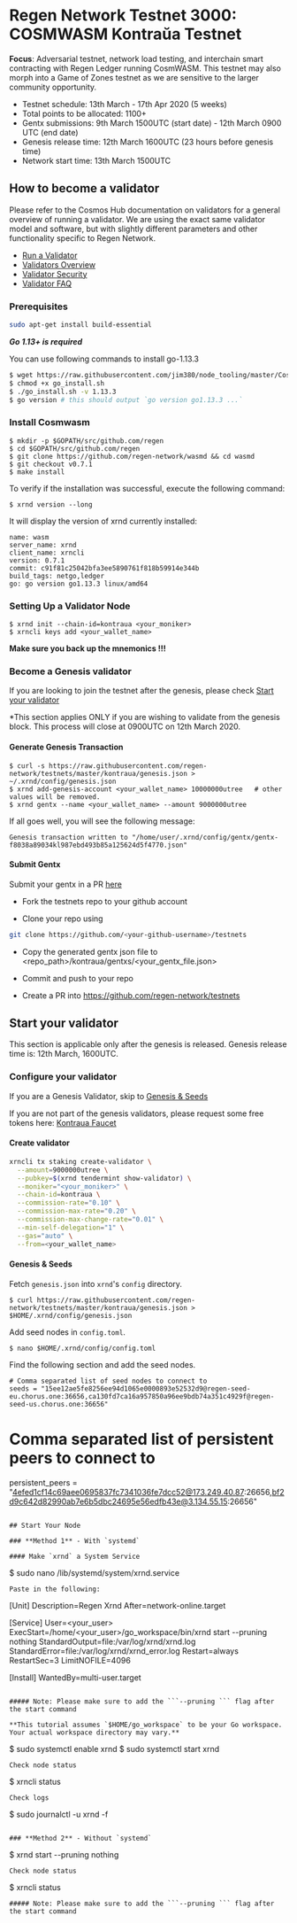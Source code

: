 # Regen Network Testnet 3000: COSMWASM Kontraŭa Testnet

**Focus**: Adversarial testnet, network load testing, and interchain smart contracting with Regen Ledger running CosmWASM. This testnet may also morph into a Game of Zones testnet as we are sensitive to the larger community opportunity.

* Testnet schedule: 13th March - 17th Apr 2020 (5 weeks)
* Total points to be allocated: 1100+
* Gentx submissions: 9th March 1500UTC (start date) - 12th March 0900 UTC (end date)
* Genesis release time: 12th March 1600UTC (23 hours before genesis time)
* Network start time: 13th March 1500UTC

## How to become a validator

Please refer to the Cosmos Hub documentation on validators for a general overview of running a validator. We are using the exact same validator model and software, but with slightly different parameters and other functionality specific to Regen Network.

* [Run a Validator](https://cosmos.network/docs/cosmos-hub/validators/validator-setup.html)
* [Validators Overview](https://cosmos.network/docs/cosmos-hub/validators/overview.html)
* [Validator Security](https://cosmos.network/docs/cosmos-hub/validators/security.html)
* [Validator FAQ](https://cosmos.network/docs/cosmos-hub/validators/validator-faq.html)

### Prerequisites

```sh
sudo apt-get install build-essential
```

***Go 1.13+ is required***

You can use following commands to install go-1.13.3
```sh
$ wget https://raw.githubusercontent.com/jim380/node_tooling/master/Cosmos/CLI/go_install.sh
$ chmod +x go_install.sh
$ ./go_install.sh -v 1.13.3
$ go version # this should output `go version go1.13.3 ...`
```

### Install Cosmwasm
```
$ mkdir -p $GOPATH/src/github.com/regen
$ cd $GOPATH/src/github.com/regen
$ git clone https://github.com/regen-network/wasmd && cd wasmd
$ git checkout v0.7.1
$ make install
```

To verify if the installation was successful, execute the following command:
```
$ xrnd version --long
```
It will display the version of xrnd currently installed:
```
name: wasm
server_name: xrnd
client_name: xrncli
version: 0.7.1
commit: c91f81c25042bfa3ee5890761f818b59914e344b
build_tags: netgo,ledger
go: go version go1.13.3 linux/amd64
```

### Setting Up a Validator Node
```
$ xrnd init --chain-id=kontraua <your_moniker>
$ xrncli keys add <your_wallet_name>
```
**Make sure you back up the mnemonics !!!**

### Become a Genesis validator

If you are looking to join the testnet after the genesis, please check [Start your validator](#start-your-validator)

*This section applies ONLY if you are wishing to validate from the genesis block. This process will close at 0900UTC on 12th March 2020.

#### Generate Genesis Transaction 
```
$ curl -s https://raw.githubusercontent.com/regen-network/testnets/master/kontraua/genesis.json > ~/.xrnd/config/genesis.json
$ xrnd add-genesis-account <your_wallet_name> 10000000utree   # other values will be removed.
$ xrnd gentx --name <your_wallet_name> --amount 9000000utree
```
If all goes well, you will see the following message:
```
Genesis transaction written to "/home/user/.xrnd/config/gentx/gentx-f8038a89034kl987ebd493b85a125624d5f4770.json"
```
#### Submit Gentx
Submit your gentx in a PR [here](https://github.com/regen-network/testnets)

- Fork the testnets repo to your github account 

- Clone your repo using

```sh
git clone https://github.com/<your-github-username>/testnets
```

- Copy the generated gentx json file to <repo_path>/kontraua/gentxs/<your_gentx_file.json>

- Commit and push to your repo
- Create a PR into https://github.com/regen-network/testnets


## Start your validator

This section is applicable only after the genesis is released. Genesis release time is: 12th March, 1600UTC.

### Configure your validator

If you are a Genesis Validator, skip to [Genesis & Seeds](#genesis--seeds)

If you are not part of the genesis validators, please request some free tokens here: [Kontraua Faucet](https://leaderboard.regen.vitwit.com/faucet)

#### Create validator
```sh
xrncli tx staking create-validator \
  --amount=9000000utree \
  --pubkey=$(xrnd tendermint show-validator) \
  --moniker="<your_moniker>" \
  --chain-id=kontraua \
  --commission-rate="0.10" \
  --commission-max-rate="0.20" \
  --commission-max-change-rate="0.01" \
  --min-self-delegation="1" \
  --gas="auto" \
  --from=<your_wallet_name>
```

#### Genesis & Seeds
Fetch `genesis.json` into `xrnd`'s `config` directory.
```
$ curl https://raw.githubusercontent.com/regen-network/testnets/master/kontraua/genesis.json > $HOME/.xrnd/config/genesis.json
```

Add seed nodes in `config.toml`.
```
$ nano $HOME/.xrnd/config/config.toml
```
Find the following section and add the seed nodes.
```
# Comma separated list of seed nodes to connect to
seeds = "15ee12ae5fe8256ee94d1065e0000893e52532d9@regen-seed-eu.chorus.one:36656,ca130fd7ca16a957850a96ee9bdb74a351c4929f@regen-seed-us.chorus.one:36656"
```

# Comma separated list of persistent peers to connect to
persistent_peers = "4efed1cf14c69aee0695837fc7341036fe7dcc52@173.249.40.87:26656,bf2d9c642d82990ab7e6b5dbc24695e56edfb43e@3.134.55.15:26656"
```

## Start Your Node

### **Method 1** - With `systemd`

#### Make `xrnd` a System Service

```
$ sudo nano /lib/systemd/system/xrnd.service
```
Paste in the following:
```
[Unit]
Description=Regen Xrnd
After=network-online.target

[Service]
User=<your_user>
ExecStart=/home/<your_user>/go_workspace/bin/xrnd start --pruning nothing
StandardOutput=file:/var/log/xrnd/xrnd.log
StandardError=file:/var/log/xrnd/xrnd_error.log
Restart=always
RestartSec=3
LimitNOFILE=4096

[Install]
WantedBy=multi-user.target
```

##### Note: Please make sure to add the ```--pruning ``` flag after the start command

**This tutorial assumes `$HOME/go_workspace` to be your Go workspace. Your actual workspace directory may vary.**

```
$ sudo systemctl enable xrnd
$ sudo systemctl start xrnd
```
Check node status
```
$ xrncli status
```
Check logs
```
$ sudo journalctl -u xrnd -f
```

### **Method 2** - Without `systemd`
```
$ xrnd start --pruning nothing
```
Check node status
```
$ xrncli status
```
##### Note: Please make sure to add the ```--pruning ``` flag after the start command

